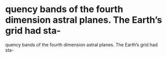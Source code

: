 # quency bands of the fourth dimension astral planes. The Earth’s grid had sta-

quency bands of the fourth dimension astral planes. The Earth’s grid had sta-